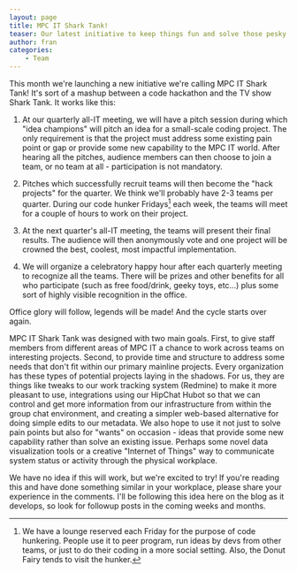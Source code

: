 ```yaml
---
layout: page
title: MPC IT Shark Tank!
teaser: Our latest initiative to keep things fun and solve those pesky challenges that live in the shadows of our main projects.
author: fran
categories:
    - Team
---
```


This month we're launching a new initiative we're calling MPC IT Shark Tank!  It's sort of a mashup between a code hackathon and the TV show Shark Tank.  It works like this:

1. At our quarterly all-IT meeting, we will have a pitch session during which "idea champions" will pitch an idea for a small-scale coding project.  The only requirement is that the project must address some existing pain point or gap or provide some new capability to the MPC IT world.  After hearing all the pitches, audience members can then choose to join a team, or no team at all - participation is not mandatory. 

2. Pitches which successfully recruit teams will then become the "hack projects" for the quarter.  We think we'll probably have 2-3 teams per quarter.  During our code hunker Fridays[^1] each week, the teams will meet for a couple of hours to work on their project.

3. At the next quarter's all-IT meeting, the teams will present their final results.  The audience will then anonymously vote and one project will be crowned the best, coolest, most impactful implementation.  

4. We will organize a celebratory happy hour after each quarterly meeting to recognize all the teams.  There will be prizes and other benefits for all who participate (such as free food/drink, geeky toys, etc...) plus some sort of highly visible recognition in the office.

Office glory will follow, legends will be made!  And the cycle starts over again.

MPC IT Shark Tank was designed with two main goals.  First, to give staff members from different areas of MPC IT a chance to work across teams on interesting projects.  Second, to provide time and structure to address some needs that don't fit within our primary mainline projects.  Every organization has these types of potential projects laying in the shadows.  For us, they are things like tweaks to our work tracking system (Redmine) to make it more pleasant to use, integrations using our HipChat Hubot so that we can control and get more information from our infrastructure from within the group chat environment, and creating a simpler web-based alternative for doing simple edits to our metadata.  We also hope to use it not just to solve pain points but also for "wants" on occasion - ideas that provide some new capability rather than solve an existing issue.  Perhaps some novel data visualization tools or a creative "Internet of Things" way to communicate system status or activity through the physical workplace.  

We have no idea if this will work, but we're excited to try!  If you're reading this and have done something similar in your workplace, please share your experience in the comments.  I'll be following this idea here on the blog as it develops, so look for followup posts in the coming weeks and months.  

[^1]: We have a lounge reserved each Friday for the purpose of code hunkering.  People use it to peer program, run ideas by devs from other teams, or just to do their coding in a more social setting.  Also, the Donut Fairy tends to visit the hunker.